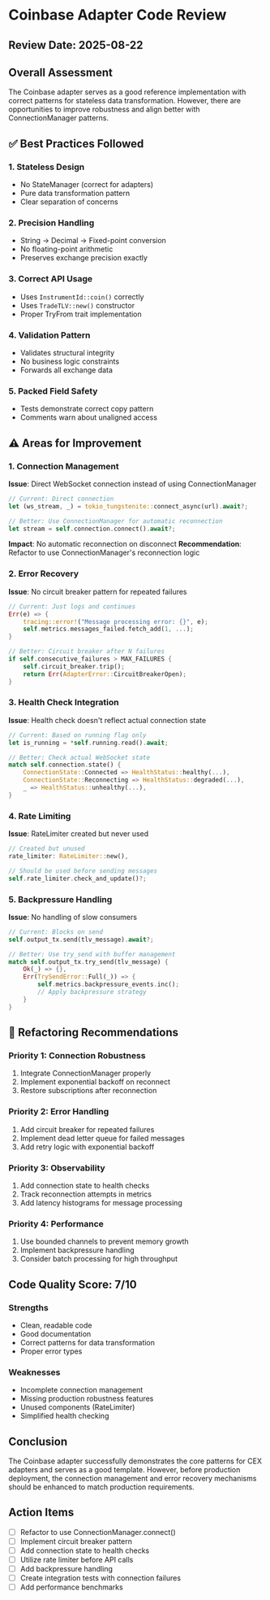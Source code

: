 # Coinbase Adapter Code Review

## Review Date: 2025-08-22

## Overall Assessment
The Coinbase adapter serves as a good reference implementation with correct patterns for stateless data transformation. However, there are opportunities to improve robustness and align better with ConnectionManager patterns.

## ✅ Best Practices Followed

### 1. Stateless Design
- No StateManager (correct for adapters)
- Pure data transformation pattern
- Clear separation of concerns

### 2. Precision Handling
- String → Decimal → Fixed-point conversion
- No floating-point arithmetic
- Preserves exchange precision exactly

### 3. Correct API Usage
- Uses `InstrumentId::coin()` correctly
- Uses `TradeTLV::new()` constructor
- Proper TryFrom trait implementation

### 4. Validation Pattern
- Validates structural integrity
- No business logic constraints
- Forwards all exchange data

### 5. Packed Field Safety
- Tests demonstrate correct copy pattern
- Comments warn about unaligned access

## ⚠️ Areas for Improvement

### 1. Connection Management
**Issue**: Direct WebSocket connection instead of using ConnectionManager
```rust
// Current: Direct connection
let (ws_stream, _) = tokio_tungstenite::connect_async(url).await?;

// Better: Use ConnectionManager for automatic reconnection
let stream = self.connection.connect().await?;
```

**Impact**: No automatic reconnection on disconnect
**Recommendation**: Refactor to use ConnectionManager's reconnection logic

### 2. Error Recovery
**Issue**: No circuit breaker pattern for repeated failures
```rust
// Current: Just logs and continues
Err(e) => {
    tracing::error!("Message processing error: {}", e);
    self.metrics.messages_failed.fetch_add(1, ...);
}

// Better: Circuit breaker after N failures
if self.consecutive_failures > MAX_FAILURES {
    self.circuit_breaker.trip();
    return Err(AdapterError::CircuitBreakerOpen);
}
```

### 3. Health Check Integration
**Issue**: Health check doesn't reflect actual connection state
```rust
// Current: Based on running flag only
let is_running = *self.running.read().await;

// Better: Check actual WebSocket state
match self.connection.state() {
    ConnectionState::Connected => HealthStatus::healthy(...),
    ConnectionState::Reconnecting => HealthStatus::degraded(...),
    _ => HealthStatus::unhealthy(...),
}
```

### 4. Rate Limiting
**Issue**: RateLimiter created but never used
```rust
// Created but unused
rate_limiter: RateLimiter::new(),

// Should be used before sending messages
self.rate_limiter.check_and_update()?;
```

### 5. Backpressure Handling
**Issue**: No handling of slow consumers
```rust
// Current: Blocks on send
self.output_tx.send(tlv_message).await?;

// Better: Use try_send with buffer management
match self.output_tx.try_send(tlv_message) {
    Ok(_) => {},
    Err(TrySendError::Full(_)) => {
        self.metrics.backpressure_events.inc();
        // Apply backpressure strategy
    }
}
```

## 🔧 Refactoring Recommendations

### Priority 1: Connection Robustness
1. Integrate ConnectionManager properly
2. Implement exponential backoff on reconnect
3. Restore subscriptions after reconnection

### Priority 2: Error Handling
1. Add circuit breaker for repeated failures
2. Implement dead letter queue for failed messages
3. Add retry logic with exponential backoff

### Priority 3: Observability
1. Add connection state to health checks
2. Track reconnection attempts in metrics
3. Add latency histograms for message processing

### Priority 4: Performance
1. Use bounded channels to prevent memory growth
2. Implement backpressure handling
3. Consider batch processing for high throughput

## Code Quality Score: 7/10

### Strengths
- Clean, readable code
- Good documentation
- Correct patterns for data transformation
- Proper error types

### Weaknesses
- Incomplete connection management
- Missing production robustness features
- Unused components (RateLimiter)
- Simplified health checking

## Conclusion
The Coinbase adapter successfully demonstrates the core patterns for CEX adapters and serves as a good template. However, before production deployment, the connection management and error recovery mechanisms should be enhanced to match production requirements.

## Action Items
- [ ] Refactor to use ConnectionManager.connect()
- [ ] Implement circuit breaker pattern
- [ ] Add connection state to health checks
- [ ] Utilize rate limiter before API calls
- [ ] Add backpressure handling
- [ ] Create integration tests with connection failures
- [ ] Add performance benchmarks